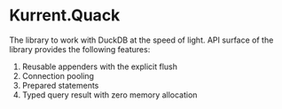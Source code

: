 Kurrent.Quack
=====

The library to work with DuckDB at the speed of light. API surface of the library provides the following features:
1. Reusable appenders with the explicit flush
1. Connection pooling
1. Prepared statements
1. Typed query result with zero memory allocation
